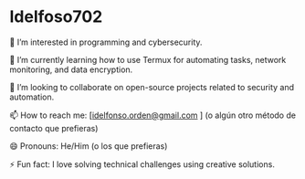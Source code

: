 # Idelfoso702

👀 I’m interested in programming and cybersecurity.

🌱 I’m currently learning how to use Termux for automating tasks, network monitoring, and data encryption.

💞️ I’m looking to collaborate on open-source projects related to security and automation.

📫 How to reach me: [idelfonso.orden@gmail.com ] (o algún otro método de contacto que prefieras)

😄 Pronouns: He/Him (o los que prefieras)

⚡ Fun fact: I love solving technical challenges using creative solutions.
